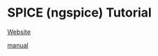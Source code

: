 # SPICE (ngspice) Tutorial

[Website](http://ngspice.sourceforge.net/tutorials.html)

[manual](http://ngspice.sourceforge.net/docs/ngspice-manual.pdf)
